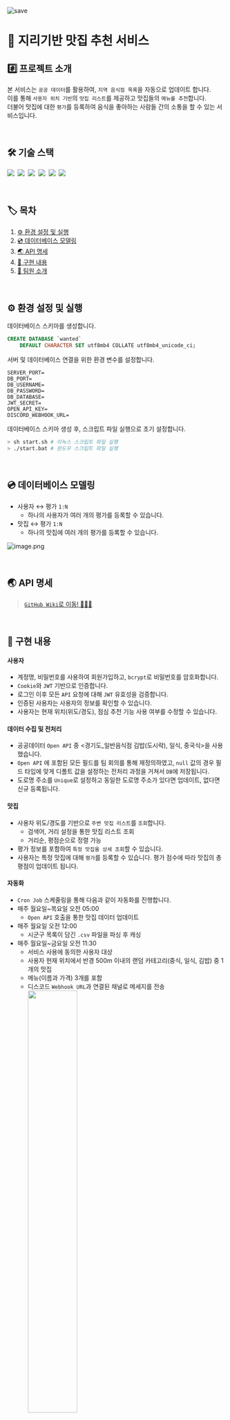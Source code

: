 ![save](https://github.com/Wanted-Pre-Onboarding-Team-E/geography-based-restaurant-recommendation/assets/68440583/9c848047-be3f-4827-9b14-bccf398b6022)

# :sushi: 지리기반 맛집 추천 서비스

## #️⃣ 프로젝트 소개

본 서비스는 `공공 데이터`를 활용하여, `지역 음식점 목록`을 자동으로 업데이트 합니다.<br>
이를 통해 `사용자 위치 기반`의 `맛집 리스트`를 제공하고 맛집들의 `메뉴를 추천`합니다.<br>
더불어 맛집에 대한 `평가`를 등록하여 음식을 좋아하는 사람들 간의 소통을 할 수 있는 서비스입니다.

<br>

## 🛠️ 기술 스택

<img src="https://img.shields.io/badge/Node.js-version 18-339933">&nbsp;
<img src="https://img.shields.io/badge/Nest.js-version 10-E0234E">&nbsp;
<img src="https://img.shields.io/badge/TypeScript-version 5-3178C6">&nbsp;
<img src="https://img.shields.io/badge/TypeORM-version 0.3-fcad03">&nbsp;
<img src="https://img.shields.io/badge/MySQL-version 8-00758F">&nbsp;
<img src="https://img.shields.io/badge/Redis-version 2.1.0-DC382C">

<br>

## 🏷️ 목차

1. [:gear: 환경 설정 및 실행](#gear-환경-설정-및-실행)
2. [:cd: 데이터베이스 모델링](#cd-데이터베이스-모델링)
3. [:earth_asia: API 명세](#earth_asia-API-명세)
4. [:bookmark_tabs: 구현 내용](#bookmark_tabs-구현-내용)
5. [:wave: 팀원 소개](#wave-팀원-소개)

<br>

## :gear: 환경 설정 및 실행

데이터베이스 스키마를 생성합니다.

```sql
CREATE DATABASE `wanted`
    DEFAULT CHARACTER SET utf8mb4 COLLATE utf8mb4_unicode_ci;
```

서버 및 데이터베이스 연결을 위한 환경 변수를 설정합니다.

```dotenv
SERVER_PORT=
DB_PORT=
DB_USERNAME=
DB_PASSWORD=
DB_DATABASE=
JWT_SECRET=
OPEN_API_KEY=
DISCORD_WEBHOOK_URL=
```

데이터베이스 스키마 생성 후, 스크립트 파일 실행으로 초기 설정합니다.

```bash
> sh start.sh # 리눅스 스크립트 파일 실행
> ./start.bat # 윈도우 스크립트 파일 실행
```

<br>

## :cd: 데이터베이스 모델링

- 사용자 ↔️ 평가 `1:N`
    - 하나의 사용자가 여러 개의 평가를 등록할 수 있습니다.
- 맛집 ↔️ 평가 `1:N`
    - 하나의 맛집에 여러 개의 평가를 등록할 수 있습니다.

![image.png](https://hackmd.io/_uploads/S1j4QjDmT.png)

<br>

## :earth_asia: API 명세

> [`GitHub Wiki`로 이동! 🏃🏻‍💨](https://github.com/Wanted-Pre-Onboarding-Team-E/geography-based-restaurant-recommendation/wiki/REST-API)

<br>

## :bookmark_tabs: 구현 내용

#### 사용자

- 계정명, 비밀번호를 사용하여 회원가입하고, `bcrypt`로 비밀번호를 암호화합니다.
- `Cookie`와 `JWT` 기반으로 인증합니다.
- 로그인 이후 모든 `API` 요청에 대해 `JWT` 유효성을 검증합니다.
- 인증된 사용자는 사용자의 정보를 확인할 수 있습니다.
- 사용자는 현재 위치(위도/경도), 점심 추천 기능 사용 여부를 수정할 수 있습니다.

#### 데이터 수집 및 전처리

- 공공데이터 `Open API` 중 <경기도_일반음식점 김밥(도시락), 일식, 중국식>을 사용했습니다.
- `Open API` 에 포함된 모든 필드를 팀 회의를 통해 재정의하였고, `null` 값의 경우 필드 타입에 맞게 디폴트 값을 설정하는 전처리 과정을 거쳐서 `DB`에 저장됩니다.
- 도로명 주소를 `Unique`로 설정하고 동일한 도로명 주소가 있다면 업데이트, 없다면 신규 등록됩니다.

#### 맛집

- 사용자 위도/경도를 기반으로 `주변 맛집 리스트`를 `조회`합니다.
    - 검색어, 거리 설정을 통한 맛집 리스트 조회
    - 거리순, 평점순으로 정렬 가능
- 평가 정보를 포함하여 `특정 맛집을 상세 조회`할 수 있습니다.
- 사용자는 특정 맛집에 대해 `평가`를 등록할 수 있습니다. 평가 점수에 따라 맛집의 총 평점이 업데이트 됩니다.

#### 자동화

- `Cron Job` 스케줄링을 통해 다음과 같이 자동화를 진행합니다.
- 매주 월요일~목요일 오전 05:00
    - `Open API` 호출을 통한 맛집 데이터 업데이트
- 매주 월요일 오전 12:00
    - 시군구 목록이 담긴 `.csv` 파일을 파싱 후 캐싱
- 매주 월요일~금요일 오전 11:30
    - 서비스 사용에 동의한 사용자 대상
    - 사용자 현재 위치에서 반경 500m 이내의 랜덤 카테고리(중식, 일식, 김밥) 중 1개의 맛집
    - 메뉴(이름과 가격) 3개를 포함
    - 디스코드 `Webhook URL`과 연결된 채널로 메세지를 전송  
      <img src="https://hackmd.io/_uploads/SkP845Lm6.png" width="50%">

#### 대규모 트래픽 대비 캐싱

- 시군구 목록 데이터를 캐싱합니다.
    - 자주 변경되지 않으므로 만료 기간 없음
- 자주 조회되는 맛집 상세 정보를 캐싱합니다.
    - 조회수 100 이상일 경우 캐싱
    - 600초 삭제 데드라인 설정

<br>

## :wave: 팀원 소개

|                                강희수                                |                                박동훈                                |                                신은수                                |                               이드보라                                |                                이승원                                |
|:-----------------------------------------------------------------:|:-----------------------------------------------------------------:|:-----------------------------------------------------------------:|:-----------------------------------------------------------------:|:-----------------------------------------------------------------:|
| <img src="https://hackmd.io/_uploads/SJ-7MdLma.jpg" width="100"/> | <img src="https://hackmd.io/_uploads/B12ir7pGp.png" width="100"/> | <img src="https://hackmd.io/_uploads/HyZ86pjzp.png" width="100"/> | <img src="https://hackmd.io/_uploads/ByC5xOhz6.jpg" width="100"/> | <img src="https://hackmd.io/_uploads/B19HTJ6zp.jpg" width="100"/> |!
|              [@kangssu](https://github.com/kangssu)               |            [@laetipark](https://github.com/laetipark)             |              [@dawwson](https://github.com/dawwson)               |             [@sayapin1](https://github.com/sayapin1)              |             [@tomeee11](https://github.com/tomeee11)              |

</br>

#### 역할

- **강희수**
    - 공공데이터포털 `Open API` 사용 및 데이터 전처리 진행하여 데이터 저장
    - `NestJS Task Scheduling` 사용
- **박동훈**
    - `Typeorm` 마이그레이션
    - 사용자 회원가입 및 `JWT`를 이용한 로그인
    - 사용자 조회 및 점심 추천 여부, 위치 설정
    - 시군구 조회 및 `CSV`파일과 `Scheduling`을 이용한 시군구 목록 데이터 캐싱
    - 검색어 또는 필터링을 통한 `주변 맛집 리스트 조회`
- **신은수**
    - 보일러 플레이트 코드 작성 및 개발 환경 설정
    - 디스코드 `Webhook`을 사용한 점심 추천 기능 및 단위 테스트
- **이드보라**
    - `맛집 상세 정보` 불러오기 및 캐싱
    - `Redis` 사용
- **이승원**
    - `CSV` 데이터를 `Scheduling`을 통해 일정 주기마다 데이터 캐싱
    - `Redis` 사용하여 캐싱된 데이터 저장
    - 음식점 평가`API` 구현 및 단위 테스트
